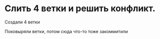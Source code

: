 # Слить 4 ветки и решить конфликт.

Создали 4 ветки

Поковыряли ветки, потом сюда что-то тоже закоммитили